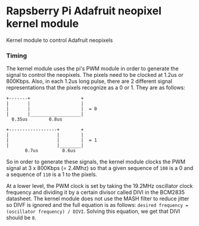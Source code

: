 # Rapsberry Pi Adafruit neopixel kernel module
Kernel module to control Adafruit neopixels

### Timing
The kernel module uses the pi's PWM module in order to generate the signal to control the neopixels. The pixels need to be clocked at 1.2us or 800Kbps. Also, in each 1.2us long pulse, there are 2 different signal representations that the pixels recognize as a 0 or 1. They are as follows:
```
+-------+                   +
|       |                   |
|       |                   |  = 0
|       |___________________|
  0.35us        0.8us

+------------------+        +
|                  |        |
|                  |        |  = 1
|                  |________|
       0.7us         0.6us
```
So in order to generate these signals, the kernel module clocks the PWM signal at 3 x 800Kbps (= 2.4Mhz) so that a given sequence of `100` is a 0 and a sequence of `110` is a 1 to the pixels.

At a lower level, the PWM clock is set by taking the 19.2MHz oscillator clock frequency and dividing it by a certain divisor called DIVI in the BCM2835 datasheet. The kernel module does not use the MASH filter to reduce jitter so DIVF is ignored and the full equation is as follows: `desired frequency = (oscillator frequency) / DIVI`. Solving this equation, we get that DIVI should be `8`.
